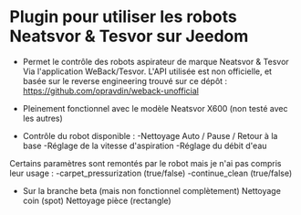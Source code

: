 # Plugin pour utiliser les robots Neatsvor & Tesvor sur Jeedom

* Permet le contrôle des robots aspirateur de marque Neatsvor & Tesvor
Via l'application WeBack/Tesvor. 
L'API utilisée est non officielle, et basée sur le reverse engineering trouvé sur ce dépôt : https://github.com/opravdin/weback-unofficial

* Pleinement fonctionnel avec le modèle Neatsvor X600 
(non testé avec les autres)

* Contrôle du robot disponible :
-Nettoyage Auto / Pause / Retour à la base
-Réglage de la vitesse d'aspiration 
-Réglage du débit d'eau

Certains paramètres sont remontés par le robot mais je n'ai pas compris leur usage :
-carpet_pressurization (true/false)
-continue_clean (true/false)

* Sur la branche beta (mais non fonctionnel complètement)
Nettoyage coin (spot)
Nettoyage pièce (rectangle)

